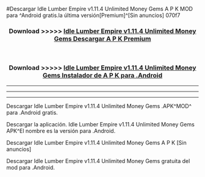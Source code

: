 #Descargar Idle Lumber Empire v1.11.4 Unlimited Money Gems  A P K MOD para ^Android gratis.la última versión[Premium]^[Sin anuncios] 070f7



<div align="center">
<h3>Download >>>>> <a href="https://es-web.web.app/?es= Idle Lumber Empire v1.11.4 Unlimited Money Gems ">Idle Lumber Empire v1.11.4 Unlimited Money Gems  Descargar A P K Premium</a></h3><br>

<h3>Download >>>>> <a href="https://es-web.web.app/?es= Idle Lumber Empire v1.11.4 Unlimited Money Gems ">Idle Lumber Empire v1.11.4 Unlimited Money Gems  Instalador de A P K para .Android</a></h3>
</div>


----------------------------------------------------------

----------------------------------------------------------

----------------------------------------------------------

Descargar Idle Lumber Empire v1.11.4 Unlimited Money Gems  .APK^MOD^ para .Android gratis.

Descargar la aplicación. Idle Lumber Empire v1.11.4 Unlimited Money Gems  APK^El nombre es la versión para .Android.

Descargar Idle Lumber Empire v1.11.4 Unlimited Money Gems  A P K [Sin anuncios]

Descargar Idle Lumber Empire v1.11.4 Unlimited Money Gems  gratuita del mod para .Android.